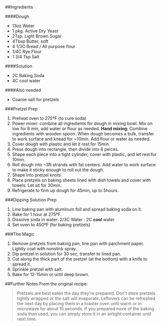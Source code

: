 ##Ingredients

####Dough
- 13oz Water
- 1 pkg. Active Dry Yeast
- 2Tsp. Light Brown Sugar
- 4Tbsp Butter, soft
- 4 1/3C Bread / All purpose flour
- 1/4C Rye Flour
- 1 3/4 Tsp Salt

####Solution
- 2C Baking Soda
- 4C cool water

####Also needed
- Coarse salt for pretzels

###Pretzel Prep
1. Preheat oven to 275ºF (to cure soda)
2. Power mixer: combine all ingredients for dough in mixing bowl.  Mix on low for 8 min, add water or flour as needed.  **Hand mixing**: Combine ingredients with wooden spoon. When dough becomes a bulk, transfer to work surface and knead for ~10min. Add flour or water as needed.
3. Cover dough with plastic and let it rest for 15min.
4. Press dough into rectangle, then divide into 8 peices.
5. Shape each piece into a tight cylinder, cover with plastic, and let rest for 10min.
6. Roll dough into ~3ft strands with fat centers. Add water to work surface to make it sticky enough to roll out the dough.
7. Shape into pretzel knots.
8. Place pretzels on baking sheets lined with dish towels and cover with towels. Let sit for 30min.
9. Refrigerate to firm up dough for 45min, up to 5hours.

###Dipping Solution Prep
1. Line baking pan with aluminum foil and spread baking soda on it. 
2. Bake for 1 hour at 275ºF.
3. Dissolve soda in water: 2/3C Water : 2C **cool** water.
4. Set oven to 450ºF (for baking pretzels)

###The Magic
1. Remove pretzels from baking pan, line pan with parchment paper. Lightly coat with nonstick spray.
2. Dip pretzel in solution for 30 sec, transfer to lined pan.
3. Cut along the thick part of the pretzel (at the bottom) with a knife to spread it.
4. Sprinkle pretzel with salt.
5. Bake for 12-15min or until deep brown.

##Further Notes
From the original recipe: 
>Pretzels are best eaten the day they're prepared. Don't store pretzels tightly wrapped or the salt will evaporate. Leftovers can be refreshed the next day by placing them in a toaster oven until warm or in microwave for about 15 seconds.
>If you prepared more of the baking soda than used, you can simply store it in an airtight container until next time.

